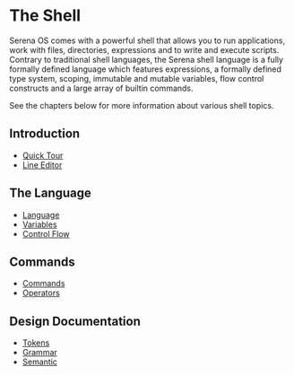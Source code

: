 # The Shell

Serena OS comes with a powerful shell that allows you to run applications, work with files, directories, expressions and to write and execute scripts. Contrary to traditional shell languages, the Serena shell language is a fully formally defined language which features expressions, a formally defined type system, scoping, immutable and mutable variables, flow control constructs and a large array of builtin commands.

See the chapters below for more information about various shell topics.

## Introduction

* [Quick Tour](docs/QuickTour.md)
* [Line Editor](docs/LineEditor.md)

## The Language

* [Language](docs/Language.md)
* [Variables](docs/Variables.md)
* [Control Flow](docs/ControlFlow.md)

## Commands

* [Commands](docs/Commands.md)
* [Operators](docs/Operators.md)

## Design Documentation

* [Tokens](docs/Tokens.md)
* [Grammar](docs/Grammar.md)
* [Semantic](docs/Semantic.md)
